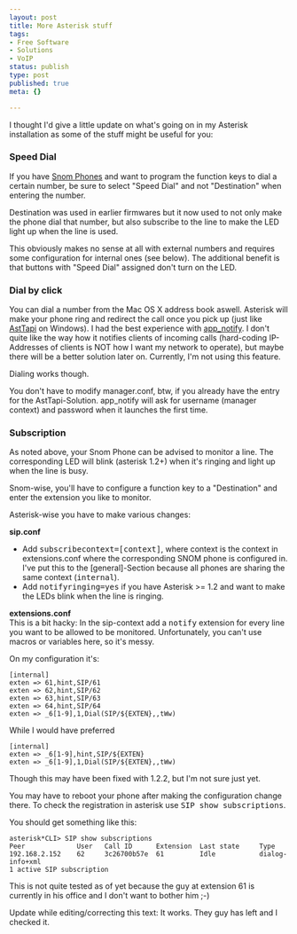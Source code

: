 ```yaml
---
layout: post
title: More Asterisk stuff
tags:
- Free Software
- Solutions
- VoIP
status: publish
type: post
published: true
meta: {}

---
```

<p>I thought I'd give a little update on what's going on in my Asterisk installation as some of the stuff might be useful for you:</p>

<a name="speeddial"></a>
<h3>Speed Dial</h3>
<p>If you have <a href="http://www.snom.com">Snom Phones</a> and want to program the function keys to dial a certain number, be sure to select "Speed Dial" and not "Destination" when entering the number.</p>
<p>Destination was used in earlier firmwares but it now used to not only make the phone dial that number, but also subscribe to the line to make the LED light up when the line is used.</p>
<p>This obviously makes no sense at all with external numbers and requires some configuration for internal ones (see below). The additional benefit is that buttons with "Speed Dial" assigned don't turn on the LED.</p>

<a name="dialbyclick"></a>
<h3>Dial by click</h3>
<p>You can dial a number from the Mac OS X address book aswell. Asterisk will make your phone ring and redirect the call once you pick up (just like <a href="http://sourceforge.net/projects/asttapi/">AstTapi</a> on Windows). I had the best experience with <a href="http://mezzo.net/asterisk/app_notify.html">app_notify</a>. I don't quite like the way how it notifies clients of incoming calls (hard-coding IP-Addresses of clients is NOT how I want my network to operate), but maybe there will be a better solution later on. Currently, I'm not using this feature.</p>
<p>Dialing works though.</p>
<p>You don't have to modify manager.conf, btw, if you already have the entry for the AstTapi-Solution. app_notify will ask for username (manager context) and password when it launches the first time.</p>

<h3>Subscription</h3>
<p>As noted above, your Snom Phone can be advised to monitor a line. The corresponding LED will blink (asterisk 1.2+) when it's ringing and light up when the line is busy.</p>
<p>Snom-wise, you'll have to configure a function key to a "Destination" and enter the extension you like to monitor.</p>
<p>Asterisk-wise you have to make various changes:</p>
<p><b>sip.conf</b><br />
<ul>
    <li>Add <tt>subscribecontext=[context]</tt>, where context is the context in extensions.conf where the corresponding SNOM phone is configured in. I've put this to the [general]-Section because all phones are sharing the same context (<tt>internal</tt>).</li>
    <li>Add <tt>notifyringing=yes</tt> if you have Asterisk &gt;= 1.2 and want to make the LEDs blink when the line is ringing.</li>
</ul>
</p>
<p>
<b>extensions.conf</b><br />
This is a bit hacky: In the sip-context add a <tt>notify</tt> extension for every line you want to be allowed to be monitored. Unfortunately, you can't use macros or variables here, so it's messy.</p>
<p>On my configuration it's:</p>
<code>[internal]
exten =&gt; 61,hint,SIP/61
exten =&gt; 62,hint,SIP/62
exten =&gt; 63,hint,SIP/63
exten =&gt; 64,hint,SIP/64
exten =&gt; _6[1-9],1,Dial(SIP/${EXTEN},,tWw)
</code>
<p>While I would have preferred</p>
<code>[internal]
exten =&gt; _6[1-9],hint,SIP/${EXTEN}
exten =&gt; _6[1-9],1,Dial(SIP/${EXTEN},,tWw)
</code>
<p>Though this may have been fixed with 1.2.2, but I'm not sure just yet.</p>
<p>You may have to reboot your phone after making the configuration change there. To check the registration in asterisk use <tt>SIP show subscriptions</tt>.</p>
<p>You should get something like this:</p>
<code>asterisk*CLI&gt; SIP show subscriptions
Peer             User   Call ID      Extension  Last state     Type
192.168.2.152    62     3c26700b57e  61         Idle           dialog-info+xml
1 active SIP subscription
</code>
<p>This is not quite tested as of yet because the guy at extension 61 is currently in his office and I don't want to bother him ;-)</p>
<p>Update while editing/correcting this text: It works. They guy has left and I checked it.</p>
